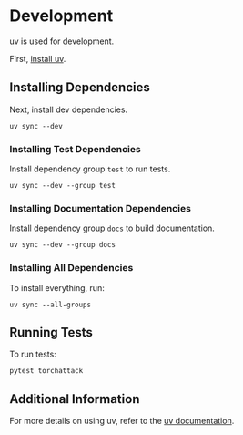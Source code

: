 # Development

uv is used for development.

First, [install uv](https://docs.astral.sh/uv/getting-started/installation/).

## Installing Dependencies

Next, install dev dependencies.

```shell
uv sync --dev
```

### Installing Test Dependencies

Install dependency group `test` to run tests.

```shell
uv sync --dev --group test
```

### Installing Documentation Dependencies

Install dependency group `docs` to build documentation.

```shell
uv sync --dev --group docs
```

### Installing All Dependencies

To install everything, run:

```shell
uv sync --all-groups
```

## Running Tests

To run tests:

```shell
pytest torchattack
```

## Additional Information

For more details on using uv, refer to the [uv documentation](https://docs.astral.sh/uv/).
